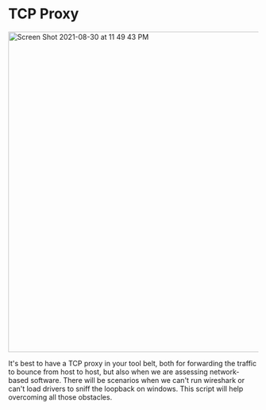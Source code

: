 # TCP Proxy

<img width="644" alt="Screen Shot 2021-08-30 at 11 49 43 PM" src="https://user-images.githubusercontent.com/25875381/131438772-aa2743fc-f2c2-4826-9279-9b2a7eaee00e.png">

It's best to have a TCP proxy in your tool belt, both for forwarding the traffic to bounce from host to host, but also when we are assessing network-based software.
There will be scenarios when we can't run wireshark or can't load drivers to sniff the loopback on windows. This script will help overcoming all those obstacles.
